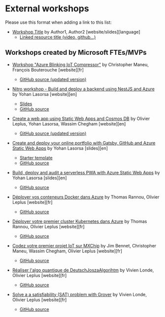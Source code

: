 # External workshops

Please use this format when adding a link to this list:

- [Workshop Title](http://link.com) by Author1, Author2 [website/slides][language]
  * [Linked resource title (video, github...)](http://link.com)

## Workshops created by Microsoft FTEs/MVPs

- [Workshop "Azure Blinking IoT Compressor"](https://iot-workshop.maneu.fr/#/) by Christopher Maneu, François Bouterouche [website][fr]
  * [GitHub source (updated version)](https://github.com/sinedied/iot-workshop)

- [Nitro workshop - Build and deploy a backend using NestJS and Azure](https://nitro-stack.github.io/nitro-workshop/) by Yohan Lasorsa [website][en]
  * [Slides](https://aka.ms/nitro-ws-slides)
  * [GitHub source](https://github.com/nitro-stack/nitro-workshop)

- [Create a web app using Static Web Apps and Cosmos DB](https://workshops.devcongalaxy.io/#/workshops/swa?repo=sinedied%2Fmy-workshops%2Fmaster%2Fstatic-web-apps&step=1&WT.mc_id=javascript-0000-yolasors&ocid=AID123456789) by Olivier Leplus, Yohan Lasorsa, Wassim Chegham [website][en]
  * [GitHub source (updated version)](https://github.com/sinedied/my-workshops/tree/master/static-web-apps)

- [Create and deploy your online portfolio with Gatsby, GitHub and Azure Static Web Apps](https://aka.ms/swa-portfolio) by Yohan Lasorsa [slides][en]
  * [Starter template](https://github.com/sinedied/gatsby-portfolio)
  * [GitHub source](https://github.com/sinedied/swa-portfolio-workshop)

- [Build, deploy and audit a serverless
PWA with Azure Static Web Apps](https://aka.ms/spwa) by Yohan Lasorsa [slides][en]
  * [GitHub source](https://github.com/sinedied/workshops/tree/main/pwa)

- [Déployer vos conteneurs Docker dans Azure](http://workshops.devcongalaxy.io/#/workshops/docker-azure?repo=thomasrannou%2Fcontainer-workshop%2Fmain&step=1&WT.mc_id=AZ-MVP-5004246&ocid=AID3030268) by Thomas Rannou, Olivier Leplus [website][fr]
  * [GitHub source](https://github.com/thomasrannou/container-workshop/main)

- [Déployer votre premier cluster Kubernetes dans Azure](http://workshops.devcongalaxy.io/#/workshops/aks?repo=thomasrannou%2Faks-workshop%2Fmain%2F&step=1&WT.mc_id=AZ-MVP-5004246&ocid=AID3030268) by Thomas Rannou, Olivier Leplus [website][fr]
  * [GitHub source](https://github.com/thomasrannou/aks-workshop/main/)

- [Codez votre premier projet IoT sur MXChip](http://workshops.devcongalaxy.io/#/workshops/mxchip-azure?repo=tagazok%2Fmy-workshops%2Fmaster%2Fmxchip-azure&step=1&WT.mc_id=javascript-0000-yolasors&ocid=AID1234) by Jim Bennet, Christopher Maneu, Wassim Chegham, Olivier Leplus [website][fr]
  * [GitHub source](https://github.com/tagazok/my-workshops/tree/master/mxchip-azure)

- [Réaliser l'algo quantique de DeutschJoszaAlgorihtm](http://workshops.devcongalaxy.io/#/workshops/deutsch-jozsa?repo=vivienlonde%2Fmy-workshops%2Fmaster%2Fdeutsch-jozsa) by Vivien Londe, Olivier Leplus [website][fr]
  * [GitHub source](https://github.com/vivienlonde/my-workshops/tree/master/deutsch-jozsa)

- [Solve a a satisfiability (SAT) problem with Grover]() by Vivien Londe, Olivier Leplus [website][fr]
  * [GitHub source](https://github.com/vivienlonde/my-workshops/tree/master/grover)
  